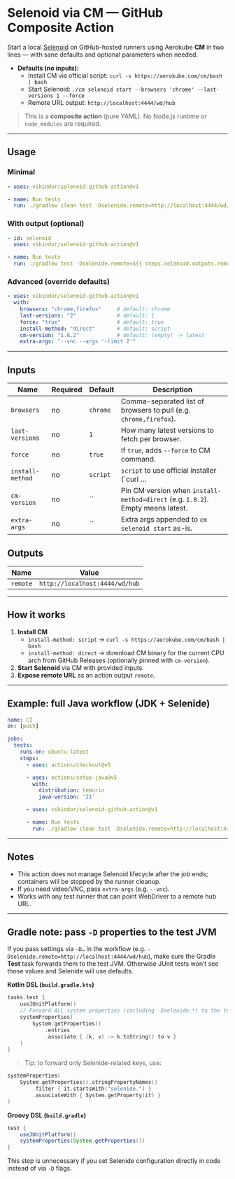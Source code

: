 # Selenoid via CM — GitHub Composite Action

Start a local [Selenoid](https://aerokube.com/selenoid/) on GitHub-hosted runners using Aerokube **CM** in two lines — with sane defaults and optional parameters when needed.

- **Defaults (no inputs):**
  - Install CM via official script: `curl -s https://aerokube.com/cm/bash | bash`
  - Start Selenoid: `./cm selenoid start --browsers 'chrome' --last-versions 1 --force`
  - Remote URL output: `http://localhost:4444/wd/hub`

> This is a **composite action** (pure YAML). No Node.js runtime or `node_modules` are required.

---

## Usage

### Minimal
```yaml
- uses: vikindor/selenoid-github-action@v1

- name: Run tests
  run: ./gradlew clean test -Dselenide.remote=http://localhost:4444/wd/hub
```

### With output (optional)
```yaml
- id: selenoid
  uses: vikindor/selenoid-github-action@v1

- name: Run tests
  run: ./gradlew test -Dselenide.remote=${{ steps.selenoid.outputs.remote }}
```

### Advanced (override defaults)
```yaml
- uses: vikindor/selenoid-github-action@v1
  with:
    browsers: "chrome,firefox"     # default: chrome
    last-versions: "2"             # default: 1
    force: "true"                  # default: true
    install-method: "direct"       # default: script
    cm-version: "1.8.2"            # default: (empty) -> latest
    extra-args: "--vnc --args '-limit 2'"
```

---

## Inputs

| Name | Required | Default | Description |
|------|----------|---------|-------------|
| `browsers` | no | `chrome` | Comma-separated list of browsers to pull (e.g. `chrome,firefox`). |
| `last-versions` | no | `1` | How many latest versions to fetch per browser. |
| `force` | no | `true` | If `true`, adds `--force` to CM command. |
| `install-method` | no | `script` | `script` to use official installer (`curl … | bash`) or `direct` to download CM binary from GitHub Releases. |
| `cm-version` | no | `` | Pin CM version when `install-method=direct` (e.g. `1.8.2`). Empty means latest. |
| `extra-args` | no | `` | Extra args appended to `cm selenoid start` as-is. |

## Outputs

| Name | Value |
|------|-------|
| `remote` | `http://localhost:4444/wd/hub` |

---

## How it works

1. **Install CM**
   - `install-method: script` → `curl -s https://aerokube.com/cm/bash | bash`
   - `install-method: direct` → download CM binary for the current CPU arch from GitHub Releases (optionally pinned with `cm-version`).
2. **Start Selenoid** via CM with provided inputs.
3. **Expose remote URL** as an action output `remote`.

---

## Example: full Java workflow (JDK + Selenide)
```yaml
name: CI
on: [push]

jobs:
  tests:
    runs-on: ubuntu-latest
    steps:
      - uses: actions/checkout@v5

      - uses: actions/setup-java@v5
        with:
          distribution: temurin
          java-version: '21'

      - uses: vikindor/selenoid-github-action@v1

      - name: Run tests
        run: ./gradlew clean test -Dselenide.remote=http://localhost:4444/wd/hub
```

---

## Notes
- This action does not manage Selenoid lifecycle after the job ends; containers will be stopped by the runner cleanup.
- If you need video/VNC, pass `extra-args` (e.g. `--vnc`).
- Works with any test runner that can point WebDriver to a remote hub URL.

---

## Gradle note: pass `-D` properties to the test JVM
If you pass settings via `-D…` in the workflow (e.g. `-Dselenide.remote=http://localhost:4444/wd/hub`), make sure the Gradle **Test** task forwards them to the test JVM. Otherwise JUnit tests won’t see those values and Selenide will use defaults.

**Kotlin DSL (`build.gradle.kts`)**
```kotlin
tasks.test {
    useJUnitPlatform()
    // Forward ALL system properties (including -Dselenide.*) to the test JVM
    systemProperties(
        System.getProperties()
            .entries
            .associate { (k, v) -> k.toString() to v }
    )
}
```

> Tip: to forward only Selenide-related keys, use:
```kotlin
systemProperties(
    System.getProperties().stringPropertyNames()
        .filter { it.startsWith("selenide.") }
        .associateWith { System.getProperty(it) }
)
```

**Groovy DSL (`build.gradle`)**
```groovy
test {
    useJUnitPlatform()
	systemProperties(System.getProperties())
}
```

This step is unnecessary if you set Selenide configuration directly in code instead of via `-D` flags.